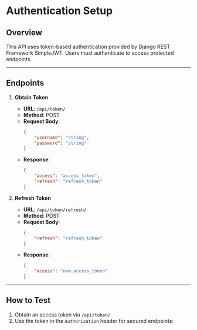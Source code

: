 # Authentication Setup

## Overview
This API uses token-based authentication provided by Django REST Framework SimpleJWT. Users must authenticate to access protected endpoints.

---

## Endpoints

1. **Obtain Token**
   - **URL**: `/api/token/`
   - **Method**: POST
   - **Request Body**:
     ```json
     {
         "username": "string",
         "password": "string"
     }
     ```
   - **Response**:
     ```json
     {
         "access": "access_token",
         "refresh": "refresh_token"
     }
     ```

2. **Refresh Token**
   - **URL**: `/api/token/refresh/`
   - **Method**: POST
   - **Request Body**:
     ```json
     {
         "refresh": "refresh_token"
     }
     ```
   - **Response**:
     ```json
     {
         "access": "new_access_token"
     }
     ```

---

## How to Test
1. Obtain an access token via `/api/token/`.
2. Use the token in the `Authorization` header for secured endpoints:
